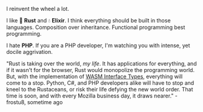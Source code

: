 I reinvent the wheel a lot.

I like :crab: **Rust** and :droplet: **Elixir**. 
I think everything should be built in those languages. Composition over 
inheritance. Functional programming best programming.

I hate **PHP**. If you are a PHP developer, I'm watching you with intense, yet 
docile aggrivation.

"Rust is taking over the world, *my life*. It has applications for everything,
and if it wasn't for the browser, Rust would monopolize the programming world.
But, with the implementation of
[WASM Interface Types](https://hacks.mozilla.org/2019/08/webassembly-interface-types/),
everything will come to a stop. Python, C#, and PHP developers alike will have
to stop and kneel to the Rustaceans, or risk their life defying the new
world order. That time is soon, and with every Mozilla business day, it draws
nearer." - frostu8, sometime ago
